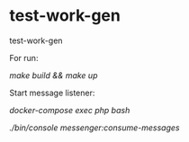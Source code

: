 # test-work-gen
test-work-gen

For run:

*make build && make up*

Start message listener:

*docker-compose exec php bash*

*./bin/console messenger:consume-messages*
